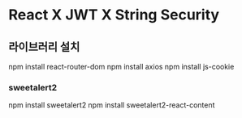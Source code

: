 # React X JWT X String Security

## 라이브러리 설치
npm install react-router-dom
npm install axios
npm install js-cookie

### sweetalert2
npm install sweetalert2
npm install sweetalert2-react-content